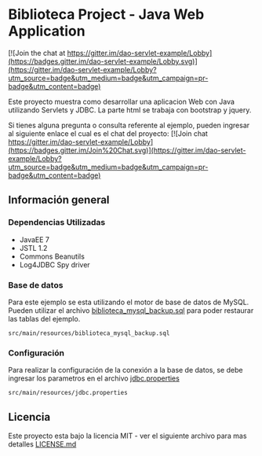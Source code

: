 # Biblioteca Project - Java Web Application

[![Join the chat at https://gitter.im/dao-servlet-example/Lobby](https://badges.gitter.im/dao-servlet-example/Lobby.svg)](https://gitter.im/dao-servlet-example/Lobby?utm_source=badge&utm_medium=badge&utm_campaign=pr-badge&utm_content=badge)

Este proyecto muestra como desarrollar una aplicacion Web con Java utilizando Servlets y JDBC.
La parte html se trabaja con bootstrap y jquery.

Si tienes alguna pregunta o consulta referente al ejemplo,
pueden ingresar al siguiente enlace el cual es el chat del proyecto:
[![Join chat https://gitter.im/dao-servlet-example/Lobby](https://badges.gitter.im/Join%20Chat.svg)](https://gitter.im/dao-servlet-example/Lobby?utm_source=badge&utm_medium=badge&utm_campaign=pr-badge&utm_content=badge)


## Información general

### Dependencias Utilizadas

* JavaEE 7
* JSTL 1.2
* Commons Beanutils
* Log4JDBC Spy driver

### Base de datos

Para este ejemplo se esta utilizando el motor de base de datos de MySQL. Pueden utilizar el archivo [biblioteca_mysql_backup.sql](src/main/resources/biblioteca_mysql_backup.sql) para poder restaurar las tablas del ejemplo.

```
src/main/resources/biblioteca_mysql_backup.sql
```

### Configuración

Para realizar la configuración de la conexión a la base de datos, se debe ingresar los parametros en el archivo [jdbc.properties](src/main/resources/jdbc.properties)

```
src/main/resources/jdbc.properties
```

## Licencia

Este proyecto esta bajo la licencia MIT - ver el siguiente archivo para mas detalles [LICENSE.md](LICENSE)
